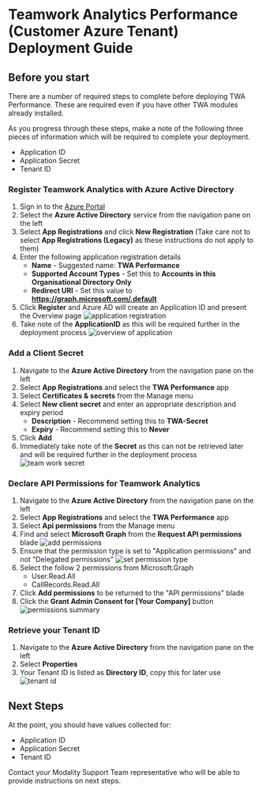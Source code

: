 # Teamwork Analytics Performance (Customer Azure Tenant) Deployment Guide

## Before you start

There are a number of required steps to complete before deploying TWA Performance. These are required even if you have other TWA modules already installed.

As you progress through these steps, make a note of the following three pieces of information which will be required to complete your deployment.

   * Application ID
   * Application Secret
   * Tenant ID

### Register Teamwork Analytics with Azure Active Directory
1. Sign in to the [Azure Portal](https://azure.microsoft.com/en-gb/features/azure-portal/)
1. Select the **Azure Active Directory** service from the navigation pane on the left 
1. Select **App Registrations** and click **New Registration** (Take care not to select **App Registrations (Legacy)** as these instructions do not apply to them)
1. Enter the following application registration details
   * **Name** - Suggested name: **TWA Performance** 
   * **Supported Account Types** - Set this to **Accounts in this Organisational Directory Only**
   * **Redirect URI** - Set this value to **https://graph.microsoft.com/.default**
1. Click **Register** and Azure AD will create an Application ID and present the Overview page
![application registration](../twa/images/applicationRegistration.png)
1. Take note of the **ApplicationID** as this will be required further in the deployment process
![overview of application](../twa/images/applicationOverview.png)

### Add a Client Secret
1. Navigate to the **Azure Active Directory** from the navigation pane on the left
1. Select **App Registrations** and select the **TWA Performance** app 
1. Select **Certificates & secrets** from the Manage menu
1. Select **New client secret** and enter an appropriate description and expiry period
   * **Description** - Recommend setting this to **TWA-Secret**
   * **Expiry** - Recommend setting this to **Never**
1. Click **Add**
1. Immediately take note of the **Secret** as this can not be retrieved later and will be required further in the deployment process
![team work secret](../twa/images/teamworkSecrets.png)

### Declare API Permissions for Teamwork Analytics
1. Navigate to the **Azure Active Directory** from the navigation pane on the left
1. Select **App Registrations** and select the **TWA Performance** app 
1. Select **Api permissions** from the Manage menu
1. Find and select **Microsoft Graph** from the **Request API permissions** blade
![add permissions](../twa/images/requestGraphPermissions.png)
1. Ensure that the permission type is set to "Application permissions" and not "Delegated permissions"
![set permission type](../twa/images/permissionTypes.png)
1. Select the follow 2 permissions from Microsoft.Graph
    * User.Read.All
    * CallRecords.Read.All
1. Click **Add permissions** to be returned to the "API permissions" blade
1. Click the **Grant Admin Consent for [Your Company]** button
![permissions summary](../twa/images/apiPermissions.png)

### Retrieve your Tenant ID
1. Navigate to the **Azure Active Directory** from the navigation pane on the left
1. Select **Properties** 
1. Your Tenant ID is listed as **Directory ID**, copy this for later use
![tenant id](../twa/images/getTennantId.png)

## Next Steps

At the point, you should have values collected for:
   * Application ID
   * Application Secret
   * Tenant ID
   
Contact your Modality Support Team representative who will be able to provide instructions on next steps.
